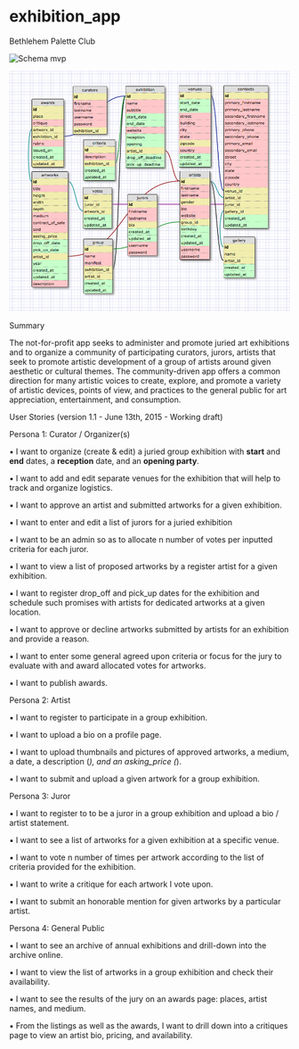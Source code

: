 # exhibition_app
Bethlehem Palette Club

![Schema mvp](/app/views/imgs/jjuried_art_exhibition_schema_v02.jpg "Bethlehem Palette Club - Annual Spring Juried Exhibition Schema")

![Schema extended](/app/views/imgs/juried_art_exhibition_schema_v01.jpg "extended schema")

Summary

The not-for-profit app seeks to administer and promote juried art exhibitions and to organize a community of participating curators, jurors, artists that seek to promote artistic development of a group of artists around given aesthetic or cultural themes. The community-driven app offers a common direction for many artistic voices to create, explore, and promote a variety of artistic devices, points of view, and practices to the general public for art appreciation, entertainment, and consumption.

User Stories (version 1.1 - June 13th, 2015 - Working draft)

Persona 1: Curator / Organizer(s)

  ▪ I want to organize (create & edit) a juried group exhibition with **start** and **end** dates, a **reception** date, and an **opening party**.

  ▪ I want to add and edit separate venues for the exhibition that will help to track and organize logistics.

  ▪ I want to approve an artist and submitted artworks for a given exhibition.

  ▪ I want to enter and edit a list of jurors for a juried exhibition

  ▪ I want to be an admin so as to allocate n number of votes per inputted criteria for each juror.

  ▪ I want to view a list of proposed artworks by a register artist for a given exhibition.

  ▪ I want to register drop_off and pick_up dates for the exhibition and schedule such promises with artists for dedicated artworks at a given location.

  ▪ I want to approve or decline artworks submitted by artists for an exhibition and provide a reason.

  ▪ I want to enter some general agreed upon criteria or focus for the jury to evaluate with and award allocated votes for artworks.

  ▪ I want to publish awards.

Persona 2: Artist

  ▪ I want to register to participate in a group exhibition.

  ▪ I want to upload a bio on a profile page.

  ▪ I want to upload thumbnails and pictures of approved artworks, a medium, a date, a description (*), and an asking_price (*).

  ▪ I want to submit and upload a given artwork for a group exhibition.

Persona 3: Juror

  ▪ I want to register to to be a juror in a group exhibition and upload a bio / artist statement.

  ▪ I want to see a list of artworks for a given exhibition at a specific venue.

  ▪ I want to vote n number of times per artwork according to the list of criteria provided for the exhibition.

  ▪ I want to write a critique for each artwork I vote upon.

  ▪ I want to submit an honorable mention for given artworks by a particular artist.

Persona 4: General Public

  ▪ I want to see an archive of annual exhibitions and drill-down into the archive online.

  ▪ I want to view the list of artworks in a group exhibition and check their availability.

  ▪ I want to see the results of the jury on an awards page: places, artist names, and medium.

  ▪ From the listings as well as the awards, I want to drill down into a critiques page to view an artist bio, pricing, and availability.





